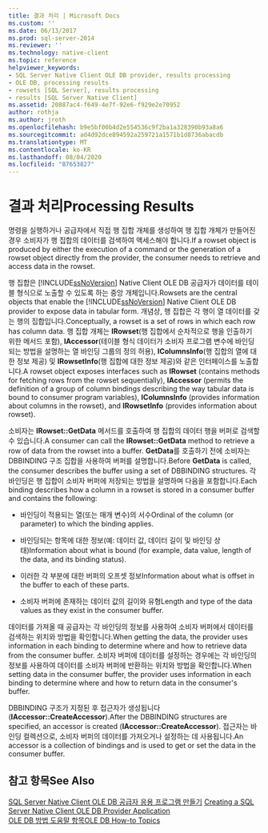 ```yaml
---
title: 결과 처리 | Microsoft Docs
ms.custom: ''
ms.date: 06/13/2017
ms.prod: sql-server-2014
ms.reviewer: ''
ms.technology: native-client
ms.topic: reference
helpviewer_keywords:
- SQL Server Native Client OLE DB provider, results processing
- OLE DB, processing results
- rowsets [SQL Server], results processing
- results [SQL Server Native Client]
ms.assetid: 20887ac4-f649-4e7f-92e6-f929e2e70952
author: rothja
ms.author: jroth
ms.openlocfilehash: b9e5bf00b4d2e554536c9f2ba1a328390b93a8a6
ms.sourcegitcommit: ad4d92dce894592a259721a1571b1d8736abacdb
ms.translationtype: MT
ms.contentlocale: ko-KR
ms.lasthandoff: 08/04/2020
ms.locfileid: "87653827"
---
```

# <a name="processing-results"></a><span data-ttu-id="406bd-102">결과 처리</span><span class="sxs-lookup"><span data-stu-id="406bd-102">Processing Results</span></span>
  <span data-ttu-id="406bd-103">명령을 실행하거나 공급자에서 직접 행 집합 개체를 생성하여 행 집합 개체가 만들어진 경우 소비자가 행 집합의 데이터를 검색하여 액세스해야 합니다.</span><span class="sxs-lookup"><span data-stu-id="406bd-103">If a rowset object is produced by either the execution of a command or the generation of a rowset object directly from the provider, the consumer needs to retrieve and access data in the rowset.</span></span>  
  
 <span data-ttu-id="406bd-104">행 집합은 [!INCLUDE[ssNoVersion](../../includes/ssnoversion-md.md)] Native Client OLE DB 공급자가 데이터를 테이블 형식으로 노출할 수 있도록 하는 중앙 개체입니다.</span><span class="sxs-lookup"><span data-stu-id="406bd-104">Rowsets are the central objects that enable the [!INCLUDE[ssNoVersion](../../includes/ssnoversion-md.md)] Native Client OLE DB provider to expose data in tabular form.</span></span> <span data-ttu-id="406bd-105">개념상, 행 집합은 각 행이 열 데이터를 갖는 행의 집합입니다.</span><span class="sxs-lookup"><span data-stu-id="406bd-105">Conceptually, a rowset is a set of rows in which each row has column data.</span></span> <span data-ttu-id="406bd-106">행 집합 개체는 **IRowset**(행 집합에서 순차적으로 행을 인출하기 위한 메서드 포함), **IAccessor**(테이블 형식 데이터가 소비자 프로그램 변수에 바인딩되는 방법을 설명하는 열 바인딩 그룹의 정의 허용), **IColumnsInfo**(행 집합의 열에 대한 정보 제공) 및 **IRowsetInfo**(행 집합에 대한 정보 제공)와 같은 인터페이스를 노출합니다.</span><span class="sxs-lookup"><span data-stu-id="406bd-106">A rowset object exposes interfaces such as **IRowset** (contains methods for fetching rows from the rowset sequentially), **IAccessor** (permits the definition of a group of column bindings describing the way tabular data is bound to consumer program variables), **IColumnsInfo** (provides information about columns in the rowset), and **IRowsetInfo** (provides information about rowset).</span></span>  
  
 <span data-ttu-id="406bd-107">소비자는 **IRowset::GetData** 메서드를 호출하여 행 집합의 데이터 행을 버퍼로 검색할 수 있습니다.</span><span class="sxs-lookup"><span data-stu-id="406bd-107">A consumer can call the **IRowset::GetData** method to retrieve a row of data from the rowset into a buffer.</span></span> <span data-ttu-id="406bd-108">**GetData**를 호출하기 전에 소비자는 DBBINDING 구조 집합을 사용하여 버퍼를 설명합니다.</span><span class="sxs-lookup"><span data-stu-id="406bd-108">Before **GetData** is called, the consumer describes the buffer using a set of DBBINDING structures.</span></span> <span data-ttu-id="406bd-109">각 바인딩은 행 집합이 소비자 버퍼에 저장되는 방법을 설명하며 다음을 포함합니다.</span><span class="sxs-lookup"><span data-stu-id="406bd-109">Each binding describes how a column in a rowset is stored in a consumer buffer and contains the following:</span></span>  
  
-   <span data-ttu-id="406bd-110">바인딩이 적용되는 열(또는 매개 변수)의 서수</span><span class="sxs-lookup"><span data-stu-id="406bd-110">Ordinal of the column (or parameter) to which the binding applies.</span></span>  
  
-   <span data-ttu-id="406bd-111">바인딩되는 항목에 대한 정보(예: 데이터 값, 데이터 길이 및 바인딩 상태)</span><span class="sxs-lookup"><span data-stu-id="406bd-111">Information about what is bound (for example, data value, length of the data, and its binding status).</span></span>  
  
-   <span data-ttu-id="406bd-112">이러한 각 부분에 대한 버퍼의 오프셋 정보</span><span class="sxs-lookup"><span data-stu-id="406bd-112">Information about what is offset in the buffer to each of these parts.</span></span>  
  
-   <span data-ttu-id="406bd-113">소비자 버퍼에 존재하는 데이터 값의 길이와 유형</span><span class="sxs-lookup"><span data-stu-id="406bd-113">Length and type of the data values as they exist in the consumer buffer.</span></span>  
  
 <span data-ttu-id="406bd-114">데이터를 가져올 때 공급자는 각 바인딩의 정보를 사용하여 소비자 버퍼에서 데이터를 검색하는 위치와 방법을 확인합니다.</span><span class="sxs-lookup"><span data-stu-id="406bd-114">When getting the data, the provider uses information in each binding to determine where and how to retrieve data from the consumer buffer.</span></span> <span data-ttu-id="406bd-115">소비자 버퍼에 데이터를 설정하는 경우에는 각 바인딩의 정보를 사용하여 데이터를 소비자 버퍼에 반환하는 위치와 방법을 확인합니다.</span><span class="sxs-lookup"><span data-stu-id="406bd-115">When setting data in the consumer buffer, the provider uses information in each binding to determine where and how to return data in the consumer's buffer.</span></span>  
  
 <span data-ttu-id="406bd-116">DBBINDING 구조가 지정된 후 접근자가 생성됩니다(**IAccessor::CreateAccessor**).</span><span class="sxs-lookup"><span data-stu-id="406bd-116">After the DBBINDING structures are specified, an accessor is created (**IAccessor::CreateAccessor**).</span></span> <span data-ttu-id="406bd-117">접근자는 바인딩 컬렉션으로, 소비자 버퍼의 데이터를 가져오거나 설정하는 데 사용됩니다.</span><span class="sxs-lookup"><span data-stu-id="406bd-117">An accessor is a collection of bindings and is used to get or set the data in the consumer buffer.</span></span>  
  
## <a name="see-also"></a><span data-ttu-id="406bd-118">참고 항목</span><span class="sxs-lookup"><span data-stu-id="406bd-118">See Also</span></span>  
 <span data-ttu-id="406bd-119">[SQL Server Native Client OLE DB 공급자 응용 프로그램 만들기](creating-a-sql-server-native-client-ole-db-provider-application.md) </span><span class="sxs-lookup"><span data-stu-id="406bd-119">[Creating a SQL Server Native Client OLE DB Provider Application](creating-a-sql-server-native-client-ole-db-provider-application.md) </span></span>  
 [<span data-ttu-id="406bd-120">OLE DB 방법 도움말 항목</span><span class="sxs-lookup"><span data-stu-id="406bd-120">OLE DB How-to Topics</span></span>](../native-client-ole-db-how-to/ole-db-how-to-topics.md)  
  
  
